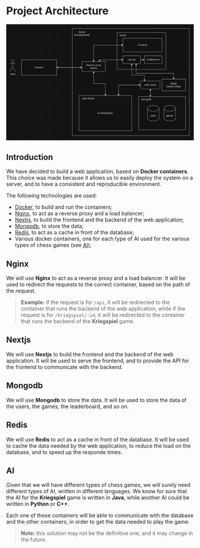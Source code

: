 # Project Architecture

![Architecture](./images/arch.png)

## Introduction

We have decided to build a web application, based on **Docker containers**. This choice was made because it allows us to easily deploy the system on a server, and to have a consistent and reproducible environment.

The following technologies are used:

- [Docker](https://www.docker.com/), to build and run the containers;
- [Nginx](https://www.nginx.com/), to act as a reverse proxy and a load balancer;
- [Nextjs](https://nextjs.org/), to build the frontend and the backend of the web application;
- [Mongodb](https://www.mongodb.com/), to store the data;
- [Redis](https://redis.io/), to act as a cache in front of the database;
- Various docker containers, one for each type of AI used for the various types of chess games (see [AI](#ai));

## Nginx

We will use **Nginx** to act as a reverse proxy and a load balancer. It will be used to redirect the requests to the correct container, based on the path of the request.

> **Example:** if the request is for `/api`, it will be redirected to the container that runs the backend of the web application, while if the request is for `/kriegspiel/:id`, it will be redirected to the container that runs the backend of the **Kriegspiel** game.

## Nextjs

We will use **Nextjs** to build the frontend and the backend of the web application. It will be used to serve the frontend, and to provide the API for the frontend to communicate with the backend. 

## Mongodb

We will use **Mongodb** to store the data. It will be used to store the data of the users, the games, the leaderboard, and so on.

## Redis

We will use **Redis** to act as a cache in front of the database. It will be used to cache the data needed by the web application, to reduce the load on the database, and to speed up the responde times.

## AI

Given that we will have different types of chess games, we will surely need different types of AI, written in different languages. We know for sure that the AI for the **Kriegspiel** game is written in **Java**, while another AI could be written in **Python** or **C++**.

Each one of these containers will be able to communicate with the database and the other containers, in order to get the data needed to play the game.

> **Note:** this solution may not be the definitive one, and it may change in the future.